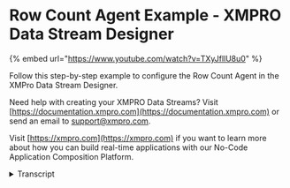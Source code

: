 # Row Count Agent Example - XMPRO Data Stream Designer
{% embed url="https://www.youtube.com/watch?v=TXyJfllU8u0" %}

Follow this step-by-step example to configure the Row Count Agent in the XMPro Data Stream Designer.

Need help with creating your XMPRO Data Streams? Visit [https://documentation.xmpro.com](https://documentation.xmpro.com) or send an email to support@xmpro.com.

Visit [https://xmpro.com](https://xmpro.com) if you want to learn more about how you can build real-time applications with our No-Code Application Composition Platform.
<details>
<summary>Transcript</summary>this example demonstrates how to use the

row count agent to add a sequential

counter to incoming batches of five

simulated events

first drag the row count agent onto the

canvas

link the input endpoint to the simulated

events and the output to the printer

save the data stream and click on the

agent to configure it

tick to reset the count to 1 when data

is received set the new row count

column's name

apply the changes

save the data stream

publish it and let's look at the live

data view

our row number column is added to the

incoming payload which is reset to one

for every batch of five events received

you can download the files below to try

them out yourself and for more

information about this agent's

properties head to the configuration

page

thank you
</details>